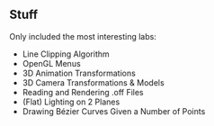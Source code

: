 ## Stuff
Only included the most interesting labs:
- Line Clipping Algorithm
- OpenGL Menus
- 3D Animation Transformations
- 3D Camera Transformations & Models
- Reading and Rendering .off Files
- (Flat) Lighting on 2 Planes
- Drawing Bézier Curves Given a Number of Points
